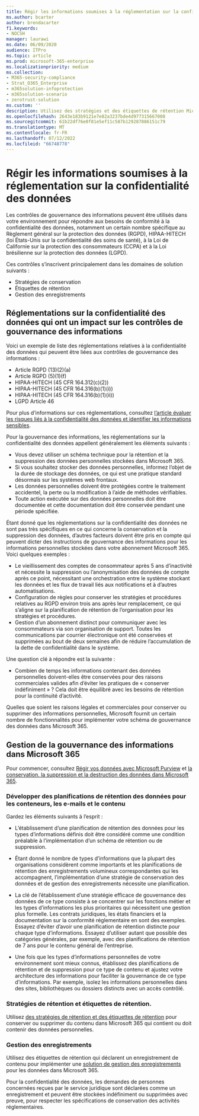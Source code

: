 ```yaml
---
title: Régir les informations soumises à la réglementation sur la confidentialité des données
ms.author: bcarter
author: brendacarter
f1.keywords:
- NOCSH
manager: laurawi
ms.date: 06/09/2020
audience: ITPro
ms.topic: article
ms.prod: microsoft-365-enterprise
ms.localizationpriority: medium
ms.collection:
- M365-security-compliance
- Strat_O365_Enterprise
- m365solution-infoprotection
- m365solution-scenario
- zerotrust-solution
ms.custom: ''
description: Utilisez des stratégies et des étiquettes de rétention Microsoft 365 pour gérer les données personnelles dans votre environnement Microsoft 365.
ms.openlocfilehash: 2643e183b9121e7e82a3237bde4d977315667008
ms.sourcegitcommit: 61b22df76e0f81e5ef11c587b129287886151c79
ms.translationtype: MT
ms.contentlocale: fr-FR
ms.lasthandoff: 07/12/2022
ms.locfileid: "66748778"
---
```

# <a name="govern-information-subject-to-data-privacy-regulation"></a>Régir les informations soumises à la réglementation sur la confidentialité des données

Les contrôles de gouvernance des informations peuvent être utilisés dans votre environnement pour répondre aux besoins de conformité à la confidentialité des données, notamment un certain nombre spécifique au Règlement général sur la protection des données (RGPD), HIPAA-HITECH (loi États-Unis sur la confidentialité des soins de santé), à la Loi de Californie sur la protection des consommateurs (CCPA) et à la Loi brésilienne sur la protection des données (LGPD). 

Ces contrôles s’inscrivent principalement dans les domaines de solution suivants :

- Stratégies de conservation
- Étiquettes de rétention
- Gestion des enregistrements

## <a name="data-privacy-regulations-impacting-information-governance-controls"></a>Réglementations sur la confidentialité des données qui ont un impact sur les contrôles de gouvernance des informations

Voici un exemple de liste des réglementations relatives à la confidentialité des données qui peuvent être liées aux contrôles de gouvernance des informations :

- Article RGPD (13)(2)(a)
- Article RGPD (5)(1)(f)
- HIPAA-HITECH (45 CFR 164.312(c)(2))
- HIPAA-HITECH (45 CFR 164.316(b)(1)(i))
- HIPAA-HITECH (45 CFR 164.316(b)(1)(ii))
- LGPD Article 46

Pour plus d’informations sur ces réglementations, consultez [l’article évaluer les risques liés à la confidentialité des données et identifier les informations sensibles](information-protection-deploy-assess.md).

Pour la gouvernance des informations, les réglementations sur la confidentialité des données appellent généralement les éléments suivants :

- Vous devez utiliser un schéma technique pour la rétention et la suppression des données personnelles stockées dans Microsoft 365.
- Si vous souhaitez stocker des données personnelles, informez l’objet de la durée de stockage des données, ce qui est une pratique standard désormais sur les systèmes web frontaux.
- Les données personnelles doivent être protégées contre le traitement accidentel, la perte ou la modification à l’aide de méthodes vérifiables.
- Toute action exécutée sur des données personnelles doit être documentée et cette documentation doit être conservée pendant une période spécifiée.

Étant donné que les réglementations sur la confidentialité des données ne sont pas très spécifiques en ce qui concerne la conservation et la suppression des données, d’autres facteurs doivent être pris en compte qui peuvent dicter des instructions de gouvernance des informations pour les informations personnelles stockées dans votre abonnement Microsoft 365. Voici quelques exemples :

- Le vieillissement des comptes de consommateur après 5 ans d’inactivité et nécessite la suppression ou l’anonymisation des données de compte après ce point, nécessitant une orchestration entre le système stockant les données et les flux de travail liés aux notifications et à d’autres automatisations.
- Configuration de règles pour conserver les stratégies et procédures relatives au RGPD environ trois ans après leur remplacement, ce qui s’aligne sur la planification de rétention de l’organisation pour les stratégies et procédures.
- Gestion d’un abonnement distinct pour communiquer avec les consommateurs via son organisation de support. Toutes les communications par courrier électronique ont été conservées et supprimées au bout de deux semaines afin de réduire l’accumulation de la dette de confidentialité dans le système.

Une question clé à répondre est la suivante : 

- Combien de temps les informations contenant des données personnelles doivent-elles être conservées pour des raisons commerciales valides afin d’éviter les pratiques de « conserver indéfiniment » ? Cela doit être équilibré avec les besoins de rétention pour la continuité d’activité.

Quelles que soient les raisons légales et commerciales pour conserver ou supprimer des informations personnelles, Microsoft fournit un certain nombre de fonctionnalités pour implémenter votre schéma de gouvernance des données dans Microsoft 365.

## <a name="managing-information-governance-in-microsoft-365"></a>Gestion de la gouvernance des informations dans Microsoft 365

Pour commencer, consultez [Régir vos données avec Microsoft Purview](../compliance/manage-data-governance.md) et [la conservation, la suppression et la destruction des données dans Microsoft 365](/office365/Enterprise/office-365-data-retention-deletion-and-destruction-overview).

### <a name="develop-data-retention-schedules-for-containers-email-and-content"></a>Développer des planifications de rétention des données pour les conteneurs, les e-mails et le contenu

Gardez les éléments suivants à l’esprit :

- L’établissement d’une planification de rétention des données pour les types d’informations définis doit être considéré comme une condition préalable à l’implémentation d’un schéma de rétention ou de suppression.

- Étant donné le nombre de types d’informations que la plupart des organisations considèrent comme importants et les planifications de rétention des enregistrements volumineux correspondantes qui les accompagnent, l’implémentation d’une stratégie de conservation des données et de gestion des enregistrements nécessite une planification. 

- La clé de l’établissement d’une stratégie efficace de gouvernance des données de ce type consiste à se concentrer sur les fonctions métier et les types d’informations les plus prioritaires qui nécessitent une gestion plus formelle. Les contrats juridiques, les états financiers et la documentation sur la conformité réglementaire en sont des exemples. Essayez d’éviter d’avoir une planification de rétention distincte pour chaque type d’informations. Essayez d’utiliser autant que possible des catégories générales, par exemple, avec des planifications de rétention de 7 ans pour le contenu général de l’entreprise.

- Une fois que les types d’informations personnelles de votre environnement sont mieux connus, établissez des planifications de rétention et de suppression pour ce type de contenu et ajustez votre architecture des informations pour faciliter la gouvernance de ce type d’informations. Par exemple, isolez les informations personnelles dans des sites, bibliothèques ou dossiers distincts avec un accès contrôlé.

### <a name="retention-policies-and-retention-labels"></a>Stratégies de rétention et étiquettes de rétention.

Utilisez [des stratégies de rétention et des étiquettes de rétention](../compliance/retention.md) pour conserver ou supprimer du contenu dans Microsoft 365 qui contient ou doit contenir des données personnelles.

### <a name="records-management"></a>Gestion des enregistrements

Utilisez des étiquettes de rétention qui déclarent un enregistrement de contenu pour implémenter une [solution de gestion des enregistrements](../compliance/records-management.md) pour les données dans Microsoft 365.

Pour la confidentialité des données, les demandes de personnes concernées reçues par le service juridique sont déclarées comme un enregistrement et peuvent être stockées indéfiniment ou supprimées avec preuve, pour respecter les spécifications de conservation des activités réglementaires.